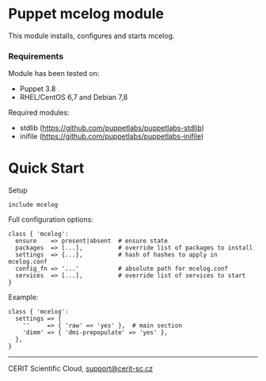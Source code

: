 # Puppet mcelog module

This module installs, configures and starts mcelog.

### Requirements

Module has been tested on:

* Puppet 3.8
* RHEL/CentOS 6,7 and Debian 7,8

Required modules:

* stdlib (https://github.com/puppetlabs/puppetlabs-stdlib)
* inifile (https://github.com/puppetlabs/puppetlabs-inifile)

# Quick Start

Setup

```puppet
include mcelog
```

Full configuration options:

```puppet
class { 'mcelog':
  ensure    => present|absent  # ensure state
  packages  => [...],          # override list of packages to install
  settings  => {...},          # hash of hashes to apply in mcelog.conf
  config_fn => '...'           # absolute path for mcelog.conf
  services  => [...],          # override list of services to start
}
```
Example:

```puppet
class { 'mcelog':
  settings => {
    ''     => { 'raw' => 'yes' },  # main section
    'dimm' => { 'dmi-prepopulate' => 'yes' },
  },
}
```

***

CERIT Scientific Cloud, <support@cerit-sc.cz>
